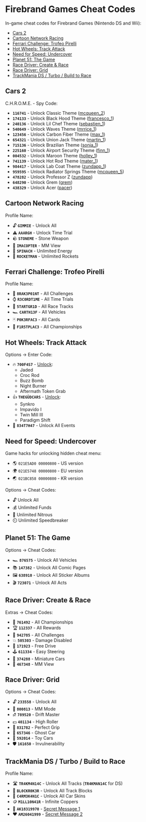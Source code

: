 # Firebrand Games Cheat Codes

In-game cheat codes for Firebrand Games (Nintendo DS and Wii):

- [Cars 2](#cars-2)
- [Cartoon Network Racing](#cartoon-network-racing)
- [Ferrari Challenge: Trofeo Pirelli](#ferrari-challenge-trofeo-pirelli)
- [Hot Wheels: Track Attack](#hot-wheels-track-attack)
- [Need for Speed: Undercover](#need-for-speed-undercover)
- [Planet 51: The Game](#planet-51-the-game)
- [Race Driver: Create & Race](#race-driver-create--race)
- [Race Driver: Grid](#race-driver-grid)
- [TrackMania DS / Turbo / Build to Race](#trackmania-ds--turbo--build-to-race)

## Cars 2

C.H.R.O.M.E. - Spy Code:
- **`116741`**	- Unlock Classic Theme ([mcqueen_2](# "QR Code: http://m.disney.go.com/m/car/t/page?id=1818415&pid=1818414&e=591"))
- **`174133`**	- Unlock Black Hood Theme ([francesco_1](# "QR Code: http://m.disney.go.com/m/car/t/page?id=1818415&pid=1818414&e=592"))
- **`240136`**	- Unlock Lil Chef Theme ([sebastien_1](# "QR Code: http://m.disney.go.com/m/car/t/page?id=1818415&pid=1818414&e=593"))
- **`540649`**	- Unlock Waves Theme ([mrrice_1](# "QR Code: http://m.disney.go.com/m/car/t/page?id=1818415&pid=1818414&e=594"))
- **`123456`**	- Unlock Carbon Fiber Theme ([max_1](# "QR Code: http://m.disney.go.com/m/car/t/page?id=1818415&pid=1818414&e=595"))
- **`654321`**	- Unlock Union Jack Theme ([martin_1](# "QR Code: http://m.disney.go.com/m/car/t/page?id=1818415&pid=1818414&e=596"))
- **`715136`**	- Unlock Brazilian Theme ([sonia_1](# "QR Code: http://m.disney.go.com/m/car/t/page?id=1818415&pid=1818414&e=597"))
- **`225160`**	- Unlock Airport Security Theme ([finn_1](# "QR Code: http://m.disney.go.com/m/car/t/page?id=1818415&pid=1818414&e=598"))
- **`004532`**	- Unlock Maroon Theme ([holley_1](# "QR Code: http://m.disney.go.com/m/car/t/page?id=1818415&pid=1818414&e=599"))
- **`741139`**	- Unlock Hot Rod Theme ([mater_1](# "QR Code: http://m.disney.go.com/m/car/t/page?id=1818415&pid=1818414&e=600"))
- **`984417`**	- Unlock Lab Coat Theme ([zundapp_1](# "QR Code: http://m.disney.go.com/m/car/t/page?id=1818415&pid=1818414&e=601"))
- **`959595`**	- Unlock Radiator Springs Theme ([mcqueen_5](# "QR Code: http://m.disney.go.com/m/car/t/page?id=1818415&pid=1818414&e=602"))
- **`478282`**	- Unlock Professor Z ([zundapp](# "QR Code: http://m.disney.go.com/m/car/t/page?id=1818415&pid=1818414&e=603"))
- **`648290`**	- Unlock Grem ([grem](# "QR Code: http://m.disney.go.com/m/car/t/page?id=1818415&pid=1818414&e=604"))
- **`438329`**	- Unlock Acer ([pacer](# "QR Code: http://m.disney.go.com/m/car/t/page?id=1818415&pid=1818414&e=605"))


## Cartoon Network Racing

Profile Name:
- 🔓 **`GIMMIE`**	- Unlock All
- ⚠️ **`AAARGH`**	- Unlock Time Trial
- 🪨 **`STONEME`**	- Stone Weapon
- 🚁 **`IMACOPTER`**	- MM View
- 🥬 **`SPINACH`**	- Unlimited Energy
- 🚀 **`ROCKETMAN`**	- Unlimited Rockets


## Ferrari Challenge: Trofeo Pirelli

Profile Name:
- 🚩 **`8RAK3P01NT`**	- All Challenges
- ⌚ **`R3C0RDT1ME`**	- All Time Trials
- 🏁 **`5TARTGR1D`**	- All Race Tracks
- 🏎️ **`CARTH13F`**	- All Vehicles
- 🃏 **`P0K3RFAC3`**	- All Cards
- 🏅 **`F1R5TPLAC3`**	- All Championships


## Hot Wheels: Track Attack

Options -> Enter Code:
- 🔥 **`700F4S7`**	- [Unlock](# "Wii only, DS effect is unknown"):
	- Jaded
	- Croc Rod
	- Buzz Bomb
	- Night Burner
	- Aftermath Token Grab
- 👍 **`THEGÜDCARS`**	- [Unlock](# "Wii only"):
	- Synkro
	- Impavido I
	- Twin Mill III
	- Paradigm Shift
- 🏁 **`834T7H47`**	- Unlock All Events


## Need for Speed: Undercover

Game hacks for unlocking hidden cheat menu:
- 🌎 `021E5AD0 00000800` - US version
- 🌍 `021E5748 00000800` - EU version
- 🌏 `021BC858 00000800` - KR version

Options -> Cheat Codes:
- 🔓 Unlock All
- 💰 Unlimited Funds
- 🧪 Unlimited Nitrous
- ⏲️ Unlimited Speedbreaker


## Planet 51: The Game

Options -> Cheat Codes:
- 🏎️ **`876575`**	- Unlock All Vehicles
- 📚 **`147382`**	- Unlock All Comic Pages
- 🖼️ **`638910`**	- Unlock All Sticker Albums
- 🎬 **`723071`**	- Unlock All Acts


## Race Driver: Create & Race

Extras -> Cheat Codes:
- 🏅 **`761492`**	- All Championships
- 🏆 **`112337`**	- All Rewards
- 🚩 **`942785`**	- All Challenges
- 💥 **`505303`**	- Damage Disabled
- 🧭 **`171923`**	- Free Drive
- 🕹 **`611334`**	- Easy Steering
- 🚗 **`374288`**	- Miniature Cars
- 🎥 **`467348`**	- MM View


## Race Driver: Grid

Options -> Cheat Codes:
- 🔓 **`233558`**	- Unlock All
- 🎥 **`800813`**	- MM Mode
- ⛐  **`789520`**	- Drift Master
- 💵 **`401134`**	- High Roller
- 🛞 **`831782`**	- Perfect Grip
- 👻 **`657346`**	- Ghost Car
- 🚗 **`592014`**	- Toy Cars
- 🛡️ **`161650`**	- Invulnerability


## TrackMania DS / Turbo / Build to Race

Profile Name:
- 🛣️ **`TR4KM4N14C`** - Unlock All Tracks (**`TR4KMAN14C`** for DS)
- 🧩 **`BL0CKR0K3R`** - Unlock All Track Blocks
- 🎨 **`C4RM3K4N1C`** - Unlock All Car Skins
- 🪙 **`M1LL10N41R`** - Infinite Coppers
- 👋 **`AK18319970`** - [Secret Message 1](# "Hi Cheryl, Andrew, William and James!
Thanks for all your support and testing!
I hope you enjoy the game. Adam")
- ❤️ **`AM26041999`** - [Secret Message 2](# "Love to Alex and Chrissie
From Bryan")
